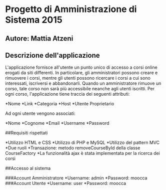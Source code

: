 # Progetto di Amministrazione di Sistema 2015
## Autore: Mattia Atzeni

## Descrizione dell'applicazione

L'applicazione fornisce all'utente un punto unico di accesso a corsi online erogati
da siti differenti.
In particolare, gli amministratori possono creare e rimuovere i corsi, mentre gli utenti
possono ricercare i corsi a cui sono interessati, iscriversi e abbandonarli.
Quando un amministratore rimuove un corso, tale corso non sarà più accessibile neanche agli utenti iscritti.
Per ogni corso, l'applicazione tiene traccia dei seguenti attributi:

*Nome
*Link
*Categoria
*Host
*Utente Proprietario

Ad ogni utente vengono associati:

*Nome
*Cognome
*Email
*Username
*Password

##Requisiti rispettati

*Utilizzo HTML e CSS
*Utilizzo di PHP e MySQL
*Utilizzo del pattern MVC
*Due ruoli
*Transazione: metodo removeCourseById della classe CourseFactory
*La funzionalità ajax è stata implementata per la ricerca dei corsi

##Accesso al sistema

###Account Amministratore</strong>
*Username: admin
*Password: moocca
###Account Utente
*Username: user
*Password: moocca
